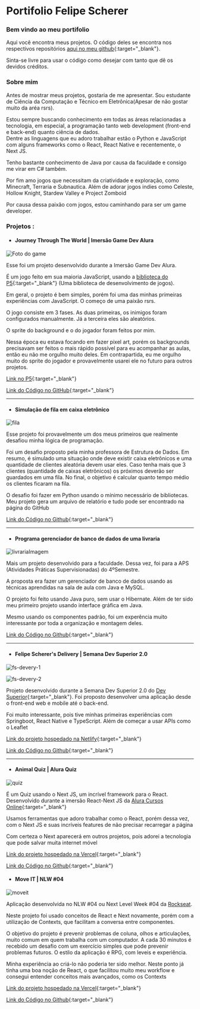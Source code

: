 # Portifolio Felipe Scherer

### Bem vindo ao meu portifolio  

Aqui você encontra meus projetos. O código deles se encontra nos respectivos repositórios [aqui no meu github](https://github.com/ofelipescherer){:target="_blank"}.

Sinta-se livre para usar o código como desejar com tanto que dê os devidos créditos.

### Sobre mim 

Antes de mostrar meus projetos, gostaria de me apresentar. Sou estudante de Ciência da Computação e Técnico em Eletrônica(Apesar de não gostar muito da aréa rsrs).  

Estou sempre buscando conhecimento em todas as áreas relacionadas a tecnologia, em especial, a programação tanto web development (front-end e back-end) quanto ciência de dados.  
Dentre as linguagens que eu adoro trabalhar estão o Python e JavaScript com alguns frameworks como o React, React Native e recentemente, o Next JS.    

Tenho bastante conhecimento de Java por causa da faculdade e consigo me virar em C# também.  

Por fim amo jogos que necessitam da criatividade e exploração, como Minecraft, Terraria e Subnautica. Além de adorar jogos indies como Celeste, Hollow Knight, Stardew Valley e Project Zomboid  

Por causa dessa paixão com jogos, estou caminhando para ser um game developer.

### Projetos :

- #### Journey Through The World | Imersão Game Dev Alura

![Foto do game](https://user-images.githubusercontent.com/62115215/106463688-811cd100-6476-11eb-9870-bef8ce14a570.png)

Esse foi um projeto desenvolvido durante a Imersão Game Dev Alura.

É um jogo feito em sua maioria JavaScript, usando a [biblioteca do P5](https://p5js.org){:target="_blank"} (Uma biblioteca de desenvolvimento de jogos).  

Em geral, o projeto é bem simples, porém foi uma das minhas primeiras experiências com JavaScript. O começo de uma paixão rsrs.  

O jogo consiste em 3 fases. As duas primeiras, os inimigos foram configurados manualmente. Já a terceira eles são aleatórios.  

O sprite do background e o do jogador foram feitos por mim.  

Nessa época eu estava focando em fazer pixel art, porém os backgrounds precisavam ser feitos o mais rápido possível para eu acompanhar as aulas, então eu não me orgulho muito deles. Em contrapartida, eu me orgulho muito do sprite do jogador e provavelmente usarei ele no futuro para outros projetos.

[Link no P5](https://editor.p5js.org/DraggonFe/full/0fWsbMlld){:target="_blank"}

[Link do Código no GitHub](https://github.com/ofelipescherer/GameDevImersaoAlura){:target="_blank"}

----

- #### Simulação de fila em caixa eletrônico   

![fila](https://user-images.githubusercontent.com/62115215/107034865-14ffdd00-6796-11eb-9a10-a8263d5e5fd6.png)

Esse projeto foi provavelmente um dos meus primeiros que realmente desafiou minha lógica de programação.  

Foi um desafio proposto pela minha professora de Estrutura de Dados. Em resumo, é simulado uma situação onde deve existir caixa eletrônicos e uma quantidade de clientes aleatória devem usar eles. Caso tenha mais que 3 clientes (quantidade de caixas eletrônicos) os próximos deverão ser guardados em uma fila. No final, o objetivo é calcular quanto tempo médio os clientes ficaram na fila.  

O desafio foi fazer em Python usando o mínimo necessário de bibliotecas. Meu projeto gera um arquivo de relatório e tudo pode ser encontrado na página do GitHub

[Link do Código no Github](https://github.com/ofelipescherer/Simulacao-Caixa-Eletronico){:target="_blank"}

---

- #### Programa gerenciador de banco de dados de uma livraria    

![livrariaImagem](https://user-images.githubusercontent.com/62115215/107034813-00234980-6796-11eb-908a-db3b6f351b3d.png)

Mais um projeto desenvolvido para a faculdade. Dessa vez, foi para a APS (Atividades Práticas Supervisionadas) do 4ºSemestre.  

A proposta era fazer um gerenciador de banco de dados usando as técnicas aprendidas na sala de aula com Java e MySQL.  

O projeto foi feito usando Java puro, sem usar o Hibernate. Além de ter sido meu primeiro projeto usando interface gráfica em Java. 

Mesmo usando os componentes padrão, foi um experência muito interessante por toda a organização e montagem deles.

[Link do Código no Github](https://github.com/ofelipescherer/APS-4Semestre){:target="_blank"}

---

- #### Felipe Scherer's Delivery | Semana Dev Superior 2.0

![fs-devery-1](https://user-images.githubusercontent.com/62115215/106469423-05268700-647e-11eb-9ef3-c4fefac4c9c8.png)

![fs-devery-2](https://user-images.githubusercontent.com/62115215/106468791-276bd500-647d-11eb-89e7-efc6048c0bd0.png)

Projeto desenvolvido durante a Semana Dev Superior 2.0 do [Dev Superior](https://www.youtube.com/DevSuperior){:target="_blank"}. Foi proposto desenvolver uma aplicação desde o front-end web e mobile até o back-end.

Foi muito interessante, pois tive minhas primeiras experiências com Springboot, React Native e TypeScript. Além de começar a usar APIs como o Leaflet

[Link do projeto hospedado na Netlify](https://felipescherer-sds2.netlify.app){:target="_blank"}

[Link do Código no Github](https://github.com/ofelipescherer/fsdeliver-sds2){:target="_blank"}

---

- #### Animal Quiz | Alura Quiz  

![quiz](https://user-images.githubusercontent.com/62115215/106468070-3d2cca80-647c-11eb-8346-6752ef4224f4.png)

É um Quiz usando o Next JS, um incrível framework para o React. Desenvolvido durante a imersão React-Next JS da [Alura Cursos Online](https://www.alura.com.br/){:target="_blank"}

Usamos ferramentas que adoro trabalhar como o React, porém dessa vez, com o Next JS e suas incríveis features de não precisar recarregar a página

Com certeza o Next aparecerá em outros projetos, pois adorei a tecnologia que pode salvar muita internet móvel

[Link do projeto hospedado na Vercel](https://alura-quiz.ofelipescherer.vercel.app){:target="_blank"}

[Link do Código no Github](https://github.com/ofelipescherer/alura-quiz){:target="_blank"}

- #### Move IT | NLW #04

![moveit](https://user-images.githubusercontent.com/62115215/109429775-79e8d480-79dc-11eb-8db4-8387fc39d904.png)


Aplicação desenvolvida no NLW #04 ou Next Level Week #04 da [Rockseat](https://rocketseat.com.br).

Neste projeto foi usado conceitos de React e Next novamente, porém com a utilização de Contexts, que facilitam a conversa entre componentes.

O objetivo do projeto é prevenir problemas de coluna, olhos e articulações, muito comum em quem trabalha com um computador. A cada 30 minutos é recebido um desafio com um exercício simples que pode prevenir problemas futuros. O estilo da aplicação é RPG, com leveis e experiência.

Minha experiência ao criá-lo não poderia ter sido melhor. Neste ponto já tinha uma boa noção de React, o que facilitou muito meu workflow e consegui entender conceitos mais avançados, como os Contexts

[Link do projeto hospedado na Vercel](https://moveit-ofelipescherer.vercel.app){:target="_blank"}

[Link do Código no Github](https://github.com/ofelipescherer/nlw04){:target="_blank"}

